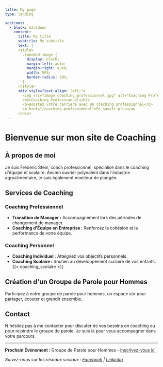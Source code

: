 ```yaml
---
title: My page
type: landing

sections:
  - block: markdown
    content:
      title: My title
      subtitle: My subtitle
      text: |
      <style>
        .rounded-image {
          display: block;
          margin-left: auto;
          margin-right: auto;
          width: 50%;
          border-radius: 50%;
        }
      </style>
      <div style="text-align: left;">
        <img src="image_coaching_professionnel.jpg" alt="Coaching Professionnel" class="rounded-image">
        <h2>Coaching Professionnel</h2>
        <p>Boostez votre carrière avec un coaching professionnel</p>
        <a href="/coaching-professionnel">En savoir plus</a>
      </div>
---
```


# Bienvenue sur mon site de Coaching

## À propos de moi

Je suis Frédéric Stein, coach professionnel, spécialisé dans le coaching d'équipe et scolaire. Ancien ouvrier polyvalent dans l'industrie agroalimentaire, je suis également moniteur de plongée.

## Services de Coaching

### Coaching Professionnel

- **Transition de Manager :** Accompagnement lors des périodes de changement de manager.
- **Coaching d'Équipe en Entreprise :** Renforcez la cohésion et la performance de votre équipe.

### Coaching Personnel

- **Coaching Individuel :** Atteignez vos objectifs personnels.
- **Coaching Scolaire :** Soutien au développement scolaire de vos enfants.
{{< coaching_scolaire >}}

## Création d'un Groupe de Parole pour Hommes

Participez à notre groupe de parole pour hommes, un espace sûr pour partager, écouter et grandir ensemble.

## Contact

N'hésitez pas à me contacter pour discuter de vos besoins en coaching ou pour rejoindre le groupe de parole. Je suis là pour vous accompagner dans votre parcours.

---

**Prochain Événement :** Groupe de Parole pour Hommes - [Inscrivez-vous ici](lien-vers-page-inscription)

*Suivez-nous sur les réseaux sociaux : [Facebook](lien-vers-page-facebook) | [LinkedIn](lien-vers-page-linkedin)*
